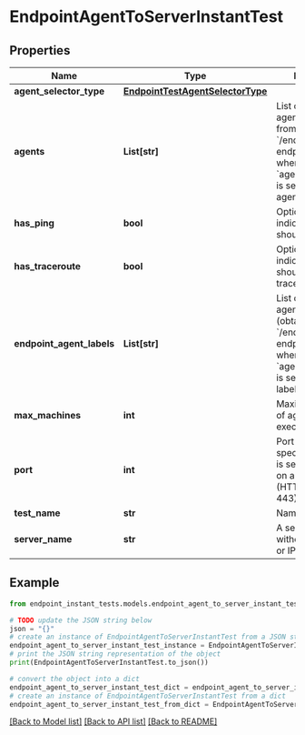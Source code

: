 # EndpointAgentToServerInstantTest


## Properties

Name | Type | Description | Notes
------------ | ------------- | ------------- | -------------
**agent_selector_type** | [**EndpointTestAgentSelectorType**](EndpointTestAgentSelectorType.md) |  | 
**agents** | **List[str]** | List of endpoint agent IDs (obtained from &#x60;/endpoint/agents&#x60; endpoint). Required when &#x60;agentSelectorType&#x60; is set to &#x60;specific-agent&#x60;. | [optional] 
**has_ping** | **bool** | Optional flag indicating if the test should run ping. | [optional] [default to True]
**has_traceroute** | **bool** | Optional flag indicating if the test should run traceroute. | [optional] [default to True]
**endpoint_agent_labels** | **List[str]** | List of endpoint agent label IDs (obtained from &#x60;/endpoint/labels&#x60; endpoint), required when &#x60;agentSelectorType&#x60; is set to &#x60;agent-labels&#x60;. | [optional] 
**max_machines** | **int** | Maximum number of agents which can execute the test. | 
**port** | **int** | Port number, if not specified, the port is selected based on a protocol (HTTP 80, HTTPS 443). | [optional] 
**test_name** | **str** | Name of the test. | 
**server_name** | **str** | A server address without a protocol or IP address. | 

## Example

```python
from endpoint_instant_tests.models.endpoint_agent_to_server_instant_test import EndpointAgentToServerInstantTest

# TODO update the JSON string below
json = "{}"
# create an instance of EndpointAgentToServerInstantTest from a JSON string
endpoint_agent_to_server_instant_test_instance = EndpointAgentToServerInstantTest.from_json(json)
# print the JSON string representation of the object
print(EndpointAgentToServerInstantTest.to_json())

# convert the object into a dict
endpoint_agent_to_server_instant_test_dict = endpoint_agent_to_server_instant_test_instance.to_dict()
# create an instance of EndpointAgentToServerInstantTest from a dict
endpoint_agent_to_server_instant_test_from_dict = EndpointAgentToServerInstantTest.from_dict(endpoint_agent_to_server_instant_test_dict)
```
[[Back to Model list]](../README.md#documentation-for-models) [[Back to API list]](../README.md#documentation-for-api-endpoints) [[Back to README]](../README.md)


